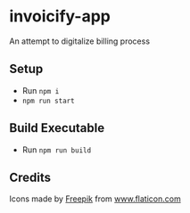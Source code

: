 # invoicify-app

An attempt to digitalize billing process

## Setup

- Run `npm i`
- `npm run start`

## Build Executable

- Run `npm run build`

## Credits

Icons made by <a href="https://www.flaticon.com/authors/freepik" title="Freepik">Freepik</a> from <a href="https://www.flaticon.com/" title="Flaticon"> www.flaticon.com</a>
